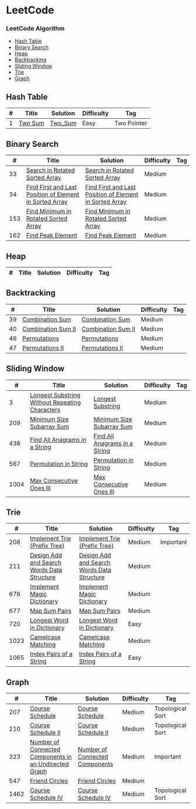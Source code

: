 LeetCode
========

### LeetCode Algorithm
* [Hash Table](https://github.com/danghai/leetcode#hash-table)
* [Binary Search](https://github.com/danghai/leetcode#binary-search)
* [Heap](https://github.com/danghai/leetcode#heap)
* [Backtracking](https://github.com/danghai/leetcode#backtracking)
* [Sliding Window](https://github.com/danghai/leetcode#Sliding-Window)
* [Trie](https://github.com/danghai/leetcode#Trie)
* [Graph](https://github.com/danghai/leetcode#Graph)



## Hash Table
| # | Title | Solution | Difficulty | Tag |
|---| ----- | -------- | ---------- | --- |
|1|[Two Sum](https://leetcode.com/problems/two-sum/) | [Two_Sum](./src/1.py)|Easy| Two Pointer |


## Binary Search
| # | Title | Solution | Difficulty | Tag |
|---| ----- | -------- | ---------- | --- |
|33| [Search in Rotated Sorted Array](https://leetcode.com/problems/search-in-rotated-sorted-array/) | [Search in Rotated Sorted Array](./src/BinarySearch/33.py) | Medium | |
|34| [Find First and Last Position of Element in Sorted Array](https://leetcode.com/problems/find-first-and-last-position-of-element-in-sorted-array/) | [Find First and Last Position of Element in Sorted Array](./src/BinarySearch/34.py) | Medium ||
|153| [Find Minimum in Rotated Sorted Array](https://leetcode.com/problems/find-minimum-in-rotated-sorted-array/) | [Find Minimum in Rotated Sorted Array](./src/153.py) | Medium ||
|162| [Find Peak Element](https://leetcode.com/problems/find-peak-element/) | [Find Peak Element](./src/162.py) | Medium ||


## Heap
| # | Title | Solution | Difficulty | Tag |
|---| ----- | -------- | ---------- | --- |


## Backtracking
| # | Title | Solution | Difficulty | Tag |
|---| ----- | -------- | ---------- | --- |
|39|[Combination Sum](https://leetcode.com/problems/combination-sum/) | [Combination Sum](./src/backtracking/39.py)|Medium| |
|40|[Combination Sum II](https://leetcode.com/problems/combination-sum-ii/) | [Combination Sum II](./src/backtracking/40.py)|Medium| |
|46|[Permutations](https://leetcode.com/problems/permutations/) | [Permutations](./src/backtracking/46.py)|Medium| |
|47|[Permutations II](https://leetcode.com/problems/permutations-ii/) | [Permutations II](./src/backtracking/47.py)|Medium| |

## Sliding Window
| # | Title | Solution | Difficulty | Tag |
|---| ----- | -------- | ---------- | --- |
|3|[Longest Substring Without Repeating Characters](https://leetcode.com/problems/longest-substring-without-repeating-characters/) | [Longest Substring](./src/SlidingWindow/3.py)|Medium| |
|209|[Minimum Size Subarray Sum](https://leetcode.com/problems/minimum-size-subarray-sum/) | [Minimum Size Subarray Sum](./src/SlidingWindow/209.py)|Medium| |
|438|[Find All Anagrams in a String](https://leetcode.com/problems/find-all-anagrams-in-a-string/) | [Find All Anagrams in a String](./src/SlidingWindow/438.py)|Medium| |
|567|[Permutation in String](https://leetcode.com/problems/permutation-in-string/) | [Permutation in String](./src/SlidingWindow/567.py)|Medium| |
|1004|[Max Consecutive Ones III](https://leetcode.com/problems/max-consecutive-ones-iii/) | [Max Consecutive Ones III](./src/SlidingWindow/1004.py)|Medium| |

## Trie
| # | Title | Solution | Difficulty | Tag |
|---| ----- | -------- | ---------- | --- |
|208|[Implement Trie (Prefix Tree)](https://leetcode.com/problems/implement-trie-prefix-tree/) | [Implement Trie (Prefix Tree)](./src/trie/208.py)|Medium| Important |
|211|[Design Add and Search Words Data Structure](https://leetcode.com/problems/design-add-and-search-words-data-structure/) | [Design Add and Search Words Data Structure](./src/trie/211.py)|Medium| |
|676|[Implement Magic Dictionary](https://leetcode.com/problems/implement-magic-dictionary/) | [Implement Magic Dictionary](./src/trie/676.py)|Medium| |
|677|[Map Sum Pairs](https://leetcode.com/problems/map-sum-pairs/) | [Map Sum Pairs](./src/trie/677.py)|Medium| |
|720|[Longest Word in Dictionary](https://leetcode.com/problems/longest-word-in-dictionary/) | [Longest Word in Dictionary](./src/trie/720.py)|Easy| |
|1023|[Camelcase Matching](https://leetcode.com/problems/camelcase-matching/) | [Camelcase Matching](./src/trie/1023.py)|Medium| |
|1065|[Index Pairs of a String](https://leetcode.com/problems/index-pairs-of-a-string/) | [Index Pairs of a String](./src/trie/1065.py)|Easy| |

## Graph
| # | Title | Solution | Difficulty | Tag |
|---| ----- | -------- | ---------- | --- |
|207|[Course Schedule](https://leetcode.com/problems/course-schedule/) | [Course Schedule](./src/Graph/207.py)|Medium| Topological Sort |
|210|[Course Schedule II](https://leetcode.com/problems/course-schedule-ii/) | [Course Schedule II](./src/Graph/210.py)|Medium| Topological Sort |
|323|[Number of Connected Components in an Undirected Graph](https://leetcode.com/problems/number-of-connected-components-in-an-undirected-graph/) | [Number of Connected Components](./src/Graph/323.py)|Medium| Important |
|547|[Friend Circles](https://leetcode.com/problems/friend-circles/) | [Friend Circles](./src/Graph/547.py)|Medium| |
|1462|[Course Schedule IV](https://leetcode.com/problems/course-schedule-iv/) | [Course Schedule IV](./src/Graph/1462.py)|Medium| Topological Sort |
